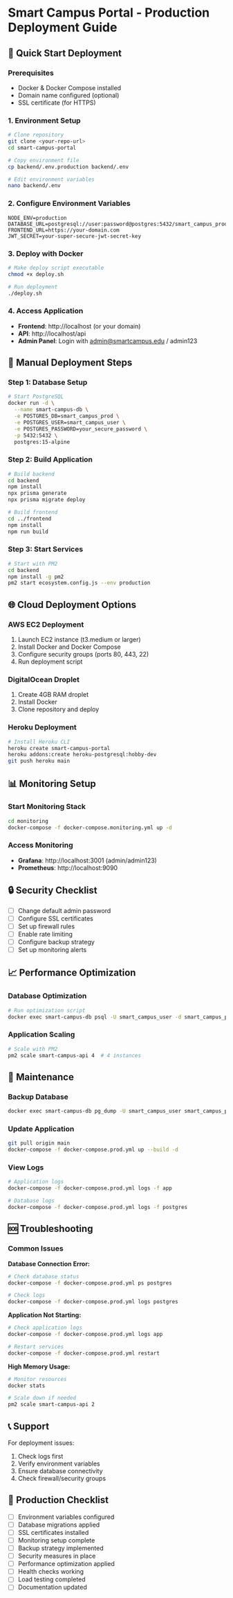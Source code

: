 # Smart Campus Portal - Production Deployment Guide

## 🚀 Quick Start Deployment

### Prerequisites
- Docker & Docker Compose installed
- Domain name configured (optional)
- SSL certificate (for HTTPS)

### 1. Environment Setup
```bash
# Clone repository
git clone <your-repo-url>
cd smart-campus-portal

# Copy environment file
cp backend/.env.production backend/.env

# Edit environment variables
nano backend/.env
```

### 2. Configure Environment Variables
```env
NODE_ENV=production
DATABASE_URL=postgresql://user:password@postgres:5432/smart_campus_prod
FRONTEND_URL=https://your-domain.com
JWT_SECRET=your-super-secure-jwt-secret-key
```

### 3. Deploy with Docker
```bash
# Make deploy script executable
chmod +x deploy.sh

# Run deployment
./deploy.sh
```

### 4. Access Application
- **Frontend**: http://localhost (or your domain)
- **API**: http://localhost/api
- **Admin Panel**: Login with admin@smartcampus.edu / admin123

## 🔧 Manual Deployment Steps

### Step 1: Database Setup
```bash
# Start PostgreSQL
docker run -d \
  --name smart-campus-db \
  -e POSTGRES_DB=smart_campus_prod \
  -e POSTGRES_USER=smart_campus_user \
  -e POSTGRES_PASSWORD=your_secure_password \
  -p 5432:5432 \
  postgres:15-alpine
```

### Step 2: Build Application
```bash
# Build backend
cd backend
npm install
npx prisma generate
npx prisma migrate deploy

# Build frontend
cd ../frontend
npm install
npm run build
```

### Step 3: Start Services
```bash
# Start with PM2
cd backend
npm install -g pm2
pm2 start ecosystem.config.js --env production
```

## 🌐 Cloud Deployment Options

### AWS EC2 Deployment
1. Launch EC2 instance (t3.medium or larger)
2. Install Docker and Docker Compose
3. Configure security groups (ports 80, 443, 22)
4. Run deployment script

### DigitalOcean Droplet
1. Create 4GB RAM droplet
2. Install Docker
3. Clone repository and deploy

### Heroku Deployment
```bash
# Install Heroku CLI
heroku create smart-campus-portal
heroku addons:create heroku-postgresql:hobby-dev
git push heroku main
```

## 📊 Monitoring Setup

### Start Monitoring Stack
```bash
cd monitoring
docker-compose -f docker-compose.monitoring.yml up -d
```

### Access Monitoring
- **Grafana**: http://localhost:3001 (admin/admin123)
- **Prometheus**: http://localhost:9090

## 🔒 Security Checklist

- [ ] Change default admin password
- [ ] Configure SSL certificates
- [ ] Set up firewall rules
- [ ] Enable rate limiting
- [ ] Configure backup strategy
- [ ] Set up monitoring alerts

## 📈 Performance Optimization

### Database Optimization
```bash
# Run optimization script
docker exec smart-campus-db psql -U smart_campus_user -d smart_campus_prod -f /optimize.sql
```

### Application Scaling
```bash
# Scale with PM2
pm2 scale smart-campus-api 4  # 4 instances
```

## 🔄 Maintenance

### Backup Database
```bash
docker exec smart-campus-db pg_dump -U smart_campus_user smart_campus_prod > backup.sql
```

### Update Application
```bash
git pull origin main
docker-compose -f docker-compose.prod.yml up --build -d
```

### View Logs
```bash
# Application logs
docker-compose -f docker-compose.prod.yml logs -f app

# Database logs
docker-compose -f docker-compose.prod.yml logs -f postgres
```

## 🆘 Troubleshooting

### Common Issues

**Database Connection Error:**
```bash
# Check database status
docker-compose -f docker-compose.prod.yml ps postgres

# Check logs
docker-compose -f docker-compose.prod.yml logs postgres
```

**Application Not Starting:**
```bash
# Check application logs
docker-compose -f docker-compose.prod.yml logs app

# Restart services
docker-compose -f docker-compose.prod.yml restart
```

**High Memory Usage:**
```bash
# Monitor resources
docker stats

# Scale down if needed
pm2 scale smart-campus-api 2
```

## 📞 Support

For deployment issues:
1. Check logs first
2. Verify environment variables
3. Ensure database connectivity
4. Check firewall/security groups

## 🎯 Production Checklist

- [ ] Environment variables configured
- [ ] Database migrations applied
- [ ] SSL certificates installed
- [ ] Monitoring setup complete
- [ ] Backup strategy implemented
- [ ] Security measures in place
- [ ] Performance optimization applied
- [ ] Health checks working
- [ ] Load testing completed
- [ ] Documentation updated